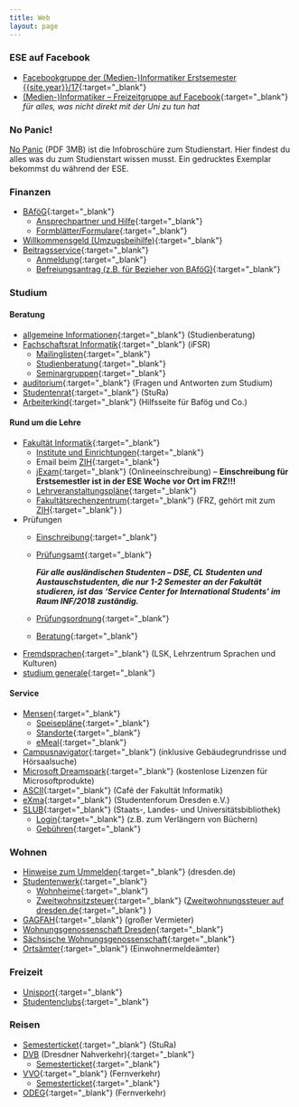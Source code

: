 ```yaml
---
title: Web
layout: page
---
```


### ESE auf Facebook

*   [Facebookgruppe der (Medien-)Informatiker Erstsemester {{site.year}}/17](https://www.facebook.com/groups/TUDInf{{site.year}}/ "Facebookgruppe"){:target="_blank"} 
*   [(Medien-)Informatiker – Freizeitgruppe auf Facebook](https://www.facebook.com/groups/TUDInfFreizeit/ "Facebook-Freizeitgruppe"){:target="_blank"}  _für alles, was nicht direkt mit der Uni zu tun hat_

### No Panic!

[No Panic](http://ese.ifsr.de/{{site.year}}/nopanic{{site.year}}.pdf) (PDF 3MB) ist die Infobroschüre zum Studienstart. Hier findest du alles was du zum Studienstart wissen musst. Ein gedrucktes Exemplar bekommst du während der ESE.

### Finanzen

*   [BAföG](http://das-neue-bafög.de "Das Neue BAföG"){:target="_blank"} 
    *   [Ansprechpartner und Hilfe](http://www.studentenwerk-dresden.de/finanzierung/ "Studentenwerk"){:target="_blank"} 
    *   [Formblätter/Formulare](http://www.das-neue-bafoeg.de/de/432.php "Formblätter bzgl. BAföG"){:target="_blank"} 
*   [Willkommensgeld (Umzugsbeihilfe)](http://www.studentenwerk-dresden.de/wohnen/umzugsbeihilfe.html "Umzugsbeihilfeinfo beim Studentenwerk"){:target="_blank"} 
*   [Beitragsservice](http://www.rundfunkbeitrag.de "Rundfunkbeitrag Startseite"){:target="_blank"} 
    *   [Anmeldung](https://www.rundfunkbeitrag.de/formulare/buergerinnen_und_buerger/anmelden/index_ger.html "Beitragsservice"){:target="_blank"} 
    *   [Befreiungsantrag (z.B. für Bezieher von BAföG)](https://www.rundfunkbeitrag.de/anmelden_und_aendern/antrag_auf_befreiung/ "Rundfunkbeitrag Befreiungsantrag"){:target="_blank"} 

### Studium

#### Beratung

*   [allgemeine Informationen](http://tu-dresden.de/studium/beratung/zentrale_studienberatung/studienanfaenger "Zentrale Studienberatung"){:target="_blank"}  (Studienberatung)
*   [Fachschaftsrat Informatik](http://www.ifsr.de/ "Fachschaftsrat Informatik"){:target="_blank"}  (iFSR)
    *   [Mailinglisten](http://www.ifsr.de/studium:mailinglisten "Mailinglisten des iFSR"){:target="_blank"} 
    *   [Studienberatung](http://www.ifsr.de/studium:studienberatung "Studienberatung des iFSR"){:target="_blank"} 
    *   [Seminargruppen](https://www.ifsr.de/studium:seminargruppen "Seminargruppen"){:target="_blank"} 
*   [auditorium](http://auditorium.inf.tu-dresden.de/ "Auditorium"){:target="_blank"}  (Fragen und Antworten zum Studium)
*   [Studentenrat](http://www.stura.tu-dresden.de){:target="_blank"}  (StuRa)
*   [Arbeiterkind](http://www.arbeiterkind.de/ "Arbeiterkind"){:target="_blank"}  (Hilfsseite für Bafög und Co.)

#### Rund um die Lehre

*   [Fakultät Informatik](http://www.inf.tu-dresden.de/ "Fakultät Informatik Startseite"){:target="_blank"} 
    *   [Institute und Einrichtungen](http://www.inf.tu-dresden.de/index.php?node_id=37&ln=de "Institute und Einrichtungen der Fakultät Informatik"){:target="_blank"} 
    *   Email beim [ZIH](https://mail.zih.tu-dresden.de/ "Email Login beim ZIH"){:target="_blank"} 
    *   [jExam](http://jexam.inf.tu-dresden.de/ "Onlineeinschreibung"){:target="_blank"}  (Onlineeinschreibung) – **Einschreibung für Erstsemestler ist in der ESE Woche vor Ort im FRZ!!!**
    *   [Lehrveranstaltungspläne](http://www.inf.tu-dresden.de/index.php?node_id=423&ln=de "Lehrveranstaltungen der Fakultät Informatik"){:target="_blank"} 
    *   [Fakultätsrechenzentrum](http://www.inf.tu-dresden.de/portal.php?node_id=1981&ln=de&group=18 "FRZ"){:target="_blank"}  (FRZ, gehört mit zum [ZIH](http://tu-dresden.de/die_tu_dresden/zentrale_einrichtungen/zih "Zentrum für Informationsdienste und Hochleistungsrechnen"){:target="_blank"} )
*   Prüfungen
    *   [Einschreibung](http://www.inf.tu-dresden.de/index.php?node_id=905&ln=de#a1.1.){:target="_blank"} 
    *   [Prüfungsamt](http://www.inf.tu-dresden.de/index.php?node_id=876&ln=de){:target="_blank"} 

        _**Für alle ausländischen Studenten – DSE, CL Studenten und Austauschstudenten, die nur 1-2 Semester an der Fakultät studieren, ist das ‘Service Center for International Students’ im Raum INF/2018 zuständig.**_

    *   [Prüfungsordnung](http://www.inf.tu-dresden.de/index.php?node_id=2717&ln=de){:target="_blank"} 
    *   [Beratung](http://www.ifsr.de/studium:studienberatung){:target="_blank"} 
*   [Fremdsprachen](http://tu-dresden.de/die_tu_dresden/zentrale_einrichtungen/lsk "LSK Seite"){:target="_blank"}  (LSK, Lehrzentrum Sprachen und Kulturen)
*   [studium generale](http://integrale.de){:target="_blank"} 

#### Service

*   [Mensen](http://www.studentenwerk-dresden.de/mensen/ "Studentenwerk Mensen"){:target="_blank"} 
    *   [Speisepläne](http://www.studentenwerk-dresden.de/mensen/speiseplan/ "Studentenwerk Speisepläne"){:target="_blank"} 
    *   [Standorte](http://www.studentenwerk-dresden.de/mensen/mensen_cafeterien.html "Studentenwerk Mensen Orte"){:target="_blank"} 
    *   [eMeal](http://www.studentenwerk-dresden.de/mensen/emeal.html "Studentenwerk eMeal"){:target="_blank"} 
*   [Campusnavigator](http://navigator.tu-dresden.de/){:target="_blank"}  (inklusive Gebäudegrundrisse und Hörsaalsuche)
*   [Microsoft Dreamspark](http://www.inf.tu-dresden.de/index.php?node_id=2023&ln=de "Infos zu Microsoft Dreamspark der Fakultät Informatik"){:target="_blank"}  (kostenlose Lizenzen für Microsoftprodukte)
*   [ASCII](http://www.ascii-dresden.de/){:target="_blank"}  (Café der Fakultät Informatik)
*   [eXma](http://exmatrikulationsamt.de){:target="_blank"}  (Studentenforum Dresden e.V.)
*   [SLUB](http://www.slub-dresden.de/){:target="_blank"}  (Staats-, Landes- und Universitätsbibliothek)
    *   [Login](https://webopac.slub-dresden.de/libero/WebOpac.cls?login=member){:target="_blank"}  (z.B. zum Verlängern von Büchern)
    *   [Gebühren](http://www.slub-dresden.de/service/gebuehren-entgelte/){:target="_blank"} 

### Wohnen

*   [Hinweise zum Ummelden](https://www.dresden.de/de/rathaus/dienstleistungen/wohnsitz_meldung_d115.php "Hinweise zum Wohnsitzwechsel der Stadt Dresden"){:target="_blank"}  (dresden.de)
*   [Studentenwerk](http://www.studentenwerk-dresden.de/wohnen/){:target="_blank"} 
    *   [Wohnheime](http://www.studentenwerk-dresden.de/wohnen/wohnheimkatalog/){:target="_blank"} 
    *   [Zweitwohnsitzsteuer](http://www.studentenwerk-dresden.de/wohnen/umzugsbeihilfe.html){:target="_blank"}  ([Zweitwohnungssteuer auf dresden.de](http://www.dresden.de/de/02/or/anliegen/c_zweitwohnungssteuer.php){:target="_blank"} )
*   [GAGFAH](http://www.gagfah.de/){:target="_blank"}  (großer Vermieter)
*   [Wohnungsgenossenschaft Dresden](http://www.wgs-dresden.de/){:target="_blank"} 
*   [Sächsische Wohnungsgenossenschaft](http://www.swg-dresden.de/){:target="_blank"} 
*   [Ortsämter](http://www.dresden.de/de/rathaus/ortsaemter.php){:target="_blank"}  (Einwohnermeldeämter)

### Freizeit

*   [Unisport](http://www.usz.tu-dresden.de/){:target="_blank"} 
*   [Studentenclubs](http://www.studentenwerk-dresden.de/kultur/studentenclubs.html){:target="_blank"} 

### Reisen

*   [Semesterticket](http://www.stura.tu-dresden.de/semesterticket){:target="_blank"}  (StuRa)
*   [DVB](http://www.dvb.de) (Dresdner Nahverkehr){:target="_blank"} 
    *   [Semesterticket](https://www.dvb.de/de-de/tickets/schueler-studenten/studenten/ "Regeln des DVB zum Semesterticket"){:target="_blank"} 
*   [VVO](http://www.vvo-online.de/){:target="_blank"}  (Fernverkehr)
    *   [Semesterticket](https://www.vvo-online.de/de/tarif-tickets/sondertickets/semesterticket-153.cshtml "Regeln des VVO zum Semesterticket"){:target="_blank"} 
*   [ODEG](http://www.odeg.info/){:target="_blank"}  (Fernverkehr)
